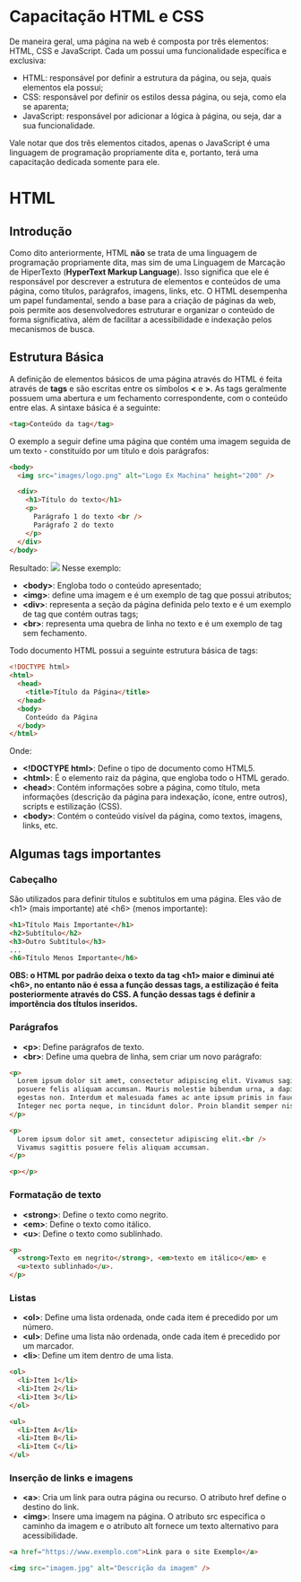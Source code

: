 # Capacitação HTML e CSS

De maneira geral, uma página na web é composta por três elementos: HTML, CSS e JavaScript. Cada um possui uma funcionalidade específica e exclusiva:

- HTML: responsável por definir a estrutura da página, ou seja, quais elementos ela possui;
- CSS: responsável por definir os estilos dessa página, ou seja, como ela se aparenta;
- JavaScript: responsável por adicionar a lógica à página, ou seja, dar a sua funcionalidade.

Vale notar que dos três elementos citados, apenas o JavaScript é uma linguagem de programação propriamente dita e, portanto, terá uma capacitação dedicada somente para ele.

# HTML

## Introdução

Como dito anteriormente, HTML **não** se trata de uma linguagem de programação propriamente dita, mas sim de uma Linguagem de Marcação de HiperTexto (**HyperText Markup Language**). Isso significa que ele é responsável por descrever a estrutura de elementos e conteúdos de uma página, como títulos, parágrafos, imagens, links, etc. O HTML desempenha um papel fundamental, sendo a base para a criação de páginas da web, pois permite aos desenvolvedores estruturar e organizar o conteúdo de forma significativa, além de facilitar a acessibilidade e indexação pelos mecanismos de busca.

## Estrutura Básica

A definição de elementos básicos de uma página através do HTML é feita através de **tags** e são escritas entre os símbolos **<** e **>**. As tags geralmente possuem uma abertura e um fechamento correspondente, com o conteúdo entre elas. A sintaxe básica é a seguinte:

```html
<tag>Conteúdo da tag</tag>
```

O exemplo a seguir define uma página que contém uma imagem seguida de um texto - constituído por um título e dois parágrafos:

```html
<body>
  <img src="images/logo.png" alt="Logo Ex Machina" height="200" />

  <div>
    <h1>Título do texto</h1>
    <p>
      Parágrafo 1 do texto <br />
      Parágrafo 2 do texto
    </p>
  </div>
</body>
```

Resultado:
<img src=”images/exemplo1.jpeg”>
Nesse exemplo:

- **\<body\>**: Engloba todo o conteúdo apresentado;
- **\<img\>**: define uma imagem e é um exemplo de tag que possui atributos;
- **\<div\>**: representa a seção da página definida pelo texto e é um exemplo de tag que contém outras tags;
- **\<br\>**: representa uma quebra de linha no texto e é um exemplo de tag sem fechamento.

Todo documento HTML possui a seguinte estrutura básica de tags:

```html
<!DOCTYPE html>
<html>
  <head>
    <title>Título da Página</title>
  </head>
  <body>
    Conteúdo da Página
  </body>
</html>
```

Onde:

- **\<!DOCTYPE html\>**: Define o tipo de documento como HTML5.
- **\<html\>**: É o elemento raiz da página, que engloba todo o HTML gerado.
- **\<head\>**: Contém informações sobre a página, como título, meta informações (descrição da página para indexação, ícone, entre outros), scripts e estilização (CSS).
- **\<body\>**: Contém o conteúdo visível da página, como textos, imagens, links, etc.

## Algumas tags importantes

### Cabeçalho

São utilizados para definir títulos e subtitulos em uma página. Eles vão de \<h1\> (mais importante) até \<h6\> (menos importante):

```html
<h1>Título Mais Importante</h1>
<h2>Subtítulo</h2>
<h3>Outro Subtítulo</h3>
...
<h6>Título Menos Importante</h6>
```

**OBS: o HTML por padrão deixa o texto da tag \<h1\> maior e diminui até \<h6\>, no entanto não é essa a função dessas tags, a estilização é feita posteriormente através do CSS. A função dessas tags é definir a importência dos tÍtulos inseridos.**

### Parágrafos

- **\<p\>**: Define parágrafos de texto.
- **\<br\>**: Define uma quebra de linha, sem criar um novo parágrafo:

```html
<p>
  Lorem ipsum dolor sit amet, consectetur adipiscing elit. Vivamus sagittis
  posuere felis aliquam accumsan. Mauris molestie bibendum urna, a dapibus justo
  egestas non. Interdum et malesuada fames ac ante ipsum primis in faucibus.
  Integer nec porta neque, in tincidunt dolor. Proin blandit semper nisl.
</p>

<p>
  Lorem ipsum dolor sit amet, consectetur adipiscing elit.<br />
  Vivamus sagittis posuere felis aliquam accumsan.
</p>

<p></p>
```

### Formatação de texto

- **\<strong\>**: Define o texto como negrito.
- **\<em\>**: Define o texto como itálico.
- **\<u\>**: Define o texto como sublinhado.

```html
<p>
  <strong>Texto em negrito</strong>, <em>texto em itálico</em> e
  <u>texto sublinhado</u>.
</p>
```

### Listas

- **\<ol\>**: Define uma lista ordenada, onde cada item é precedido por um número.
- **\<ul\>**: Define uma lista não ordenada, onde cada item é precedido por um marcador.
- **\<li\>**: Define um item dentro de uma lista.

```html
<ol>
  <li>Item 1</li>
  <li>Item 2</li>
  <li>Item 3</li>
</ol>

<ul>
  <li>Item A</li>
  <li>Item B</li>
  <li>Item C</li>
</ul>
```

### Inserção de links e imagens

- **\<a\>**: Cria um link para outra página ou recurso. O atributo href define o destino do link.
- **\<img\>**: Insere uma imagem na página. O atributo src especifica o caminho da imagem e o atributo alt fornece um texto alternativo para acessibilidade.

```html
<a href="https://www.exemplo.com">Link para o site Exemplo</a>

<img src="imagem.jpg" alt="Descrição da imagem" />
```
